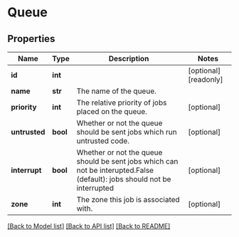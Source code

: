 # Queue

## Properties
Name | Type | Description | Notes
------------ | ------------- | ------------- | -------------
**id** | **int** |  | [optional] [readonly] 
**name** | **str** | The name of the queue. | 
**priority** | **int** | The relative priority of jobs placed on the queue. | [optional] 
**untrusted** | **bool** | Whether or not the queue should be sent jobs which run untrusted code. | [optional] 
**interrupt** | **bool** | Whether or not the queue should be sent jobs which can not be interupted.False (default): jobs should not be interrupted | [optional] 
**zone** | **int** | The zone this job is associated with. | [optional] 

[[Back to Model list]](../README.md#documentation-for-models) [[Back to API list]](../README.md#documentation-for-api-endpoints) [[Back to README]](../README.md)



